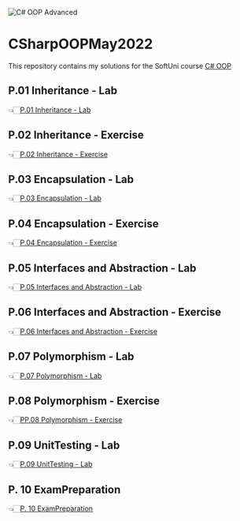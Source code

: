 ![C# OOP Advanced](https://user-images.githubusercontent.com/89745007/230681534-4975c173-ef8f-4806-a7e3-6364fddaf799.png)



# CSharpOOPMay2022
This repository contains my solutions for the SoftUni course [C# OOP ](https://softuni.bg/trainings/3958/csharp-oop-february-2023)


## P.01 Inheritance - Lab
👈🏻[P.01 Inheritance - Lab](https://github.com/NikolaMadzharov/CSharpOopMay2022/tree/main/P.01%20Inheritance%20-%20Lab)

## P.02 Inheritance - Exercise
👈🏻[P.02 Inheritance - Exercise](https://github.com/NikolaMadzharov/CSharpOopMay2022/tree/main/P.02%20Inheritance%20-%20Exercise)

## P.03 Encapsulation - Lab
👈🏻[P.03 Encapsulation - Lab](https://github.com/NikolaMadzharov/CSharpOopMay2022/tree/main/P.03%20Encapsulation%20-%20Lab)

## P.04 Encapsulation - Exercise
👈🏻[P.04 Encapsulation - Exercise](https://github.com/NikolaMadzharov/CSharpOopMay2022/tree/main/P.04%20Encapsulation%20-%20Exercise/Class%20Box%20Data)

## P.05 Interfaces and Abstraction - Lab
👈🏻[P.05 Interfaces and Abstraction - Lab](https://github.com/NikolaMadzharov/CSharpOopMay2022/tree/main/P.05%20Interfaces%20and%20Abstraction%20-%20Lab)

## P.06 Interfaces and Abstraction - Exercise
👈🏻[P.06 Interfaces and Abstraction - Exercise](https://github.com/NikolaMadzharov/CSharpOopMay2022/tree/main/P.06%20%20Interfaces%20and%20Abstraction%20-%20Exercise)

## P.07 Polymorphism - Lab
👈🏻[P.07 Polymorphism - Lab](https://github.com/NikolaMadzharov/CSharpOopMay2022/tree/main/P.07%20Polymorphism%20-%20Lab)

## P.08 Polymorphism - Exercise
👈🏻[PP.08 Polymorphism - Exercise](https://github.com/NikolaMadzharov/CSharpOopMay2022/tree/main/P.08%20Polymorphism%20-%20Exercise)

## P.09 UnitTesting - Lab
👈🏻[P.09 UnitTesting - Lab](https://github.com/NikolaMadzharov/CSharpOopMay2022/tree/main/P.09%20UnitTesting%20-%20Lab)


## P. 10 ExamPreparation
👈🏻[P. 10 ExamPreparation](https://github.com/NikolaMadzharov/CSharpOopMay2022/tree/main/P.%2010%20ExamPreparation)
